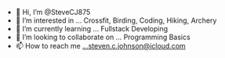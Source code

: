 - 👋 Hi, I’m @SteveCJ875
- 👀 I’m interested in ... Crossfit, Birding, Coding, Hiking, Archery
- 🌱 I’m currently learning ... Fullstack Developing
- 💞️ I’m looking to collaborate on ... Programming Basics
- 📫 How to reach me ...steven.c.johnson@icloud.com

<!---
SteveCJ875/SteveCJ875 is a ✨ special ✨ repository because its `README.md` (this file) appears on your GitHub profile.
You can click the Preview link to take a look at your changes.
--->

